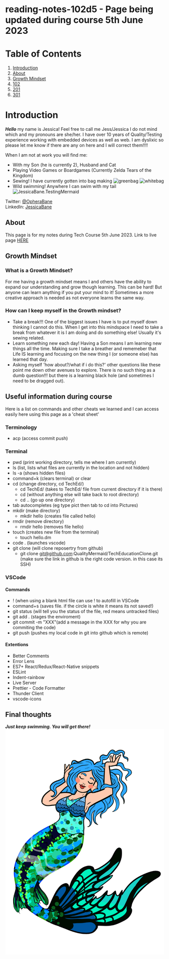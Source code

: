 # reading-notes-102d5 - Page being updated during course 5th June 2023

# Table of Contents

1. [Introduction](#introduction)
2. [About](#about)
3. [Growth Mindset](#growth-mindset)
4. [102](102)
5. [201](201)
6. [301](301)

# Introduction

***Hello*** my name is Jessica! Feel free to call me Jess/Jessica I do not mind which and my pronouns are she/her.
I have over 10 years of Quality/Testing experience working with embedded devices as well as web.
I am dyslixic so please let me know if there are any on here and I will correct them!!!!

When I am not at work you will find me:
- With my Son (he is currently 2), Husband and Cat
- Playing Video Games or Boardgames (Currently Zelda Tears of the Kingdom)
- Sewing! I have currently gotten into bag making
![greenbag](GreenBag.jpg) ![whitebag](WhiteBag.jpg)
- Wild swimming! Anywhere I can swim with my tail
![JessicaBane.TestingMermaid](https://pbs.twimg.com/profile_banners/2798096399/1566222131/1500x500)

Twitter: [@OpheraBane](https://twitter.com/OpheraBane)  
LinkedIn: [JessicaBane](https://www.linkedin.com/in/jessica-bane-testing-mermaid/)

## About

This page is for my notes during Tech Course 5th June 2023.
Link to live page [HERE](https://qualitymermaid.github.io/reading-notes-102db5/)

## Growth Mindset  

### What is a Growth Mindset?

For me having a growth mindset means I and others have the ability to expand our understanding and grow though learning. This can be hard! But anyone can learn anything if you put your mind to it! Sometimes a more creative approach is needed as not everyone learns the same way.

### How can I keep myself in the Growth mindset?

- Take a break!!! One of the biggest issues I have is to put myself down thinking I cannot do this. When I get into this mindspace I need to take a break from whatever it is I am doing and do something else! Usually it's sewing related.
- Learn something new each day! Having a Son means I am learning new things all the time. Making sure I take a breather and rememeber that Life IS learning and focusing on the new thing I (or someone else) has learned that day. 
- Asking myself 'how about?/what if i do this?' other questions like these point me down other avenues to explore. There is no such thing as a dumb question!!! but there is a learning black hole (and sometimes I need to be dragged out).

## Useful information during course
Here is a list on commands and other cheats we learned and I can access easily here using this page as a 'cheat sheet'

### Terminology 
- acp (access commit push)

### Terminal
- pwd (print working directory, tells me where I am currently)
- ls (list, lists what files are currently in the location and not hidden)
- ls -a (shows hidden files)
- command+k (clears terminal) or clear
- cd (change directory, cd TechEd/)
  - cd TechEd/ (takes to TechEd/ file from current directory if it is there)
  - cd (without anything else will take back to root directory)
  - cd .. (go up one directory)
- tab autocompletes (eg type pict then tab to cd into Pictures)
- mkdir (make directory)
  - mkdir hello (creates file called hello)
- rmdir (remove directory)
  - rmdir hello (removes file hello)
- touch (creates new file from the terminal) 
  - touch hello.dm
- code . (launches vscode)
- git clone (will clone reposertry from github)
  - git clone git@github.com:QualityMermaid/TechEducationClone.git (make sure the link in github is the right code version. in this case its SSH)

### VSCode 

#### Commands
- ! (when using a blank html file can use ! to autofill in VSCode
- command+s (saves file. if the circle is white it means its not saved!)
- git status (will tell you the status of the file, red means untracked files)
- git add . (stages the enviroment)
- git commit -m "XXX"(add a message in the XXX for why you are commiting the code)
- git push (pushes my local code in git into github which is remote)

#### Extentions
- Better Comments
- Error Lens
- ES7+ React/Redux/React-Native snippets
- ESLint
- Indent-rainbow
- Live Server
- Prettier - Code Formatter
- Thunder Client
- vscode-icons

## Final thoughts

***Just keep swimming. You will get there!***
![QualityMermaid image](OpheraMermaid.png)
